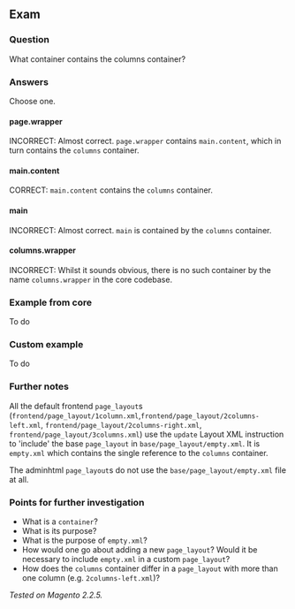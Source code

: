 ## Exam

### Question
What container contains the columns container?

### Answers

Choose one.

#### page.wrapper

INCORRECT: Almost correct. `page.wrapper` contains `main.content`, which in turn contains the `columns` container.

#### main.content

CORRECT: `main.content` contains the `columns` container.

#### main

INCORRECT: Almost correct. `main` is contained by the `columns` container.

#### columns.wrapper

INCORRECT: Whilst it sounds obvious, there is no such container by the name `columns.wrapper` in the core codebase.

### Example from core

To do

### Custom example

To do

### Further notes

All the default frontend `page_layout`s (`frontend/page_layout/1column.xml`,`frontend/page_layout/2columns-left.xml`, `frontend/page_layout/2columns-right.xml`, `frontend/page_layout/3columns.xml`) use the `update` Layout XML instruction to 'include' the base `page_layout` in `base/page_layout/empty.xml`. It is `empty.xml` which contains the single reference to the `columns` container.

The adminhtml `page_layout`s do not use the `base/page_layout/empty.xml` file at all.

### Points for further investigation

- What is a `container`?
- What is its purpose?
- What is the purpose of `empty.xml`?
- How would one go about adding a new `page_layout`? Would it be necessary to include `empty.xml` in a custom `page_layout`?
- How does the `columns` container differ in a `page_layout` with more than one column (e.g. `2columns-left.xml`)?

_Tested on Magento 2.2.5._

